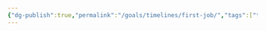 ```yaml
---
{"dg-publish":true,"permalink":"/goals/timelines/first-job/","tags":["timeline","plans"],"created":"","updated":""}
---
```




